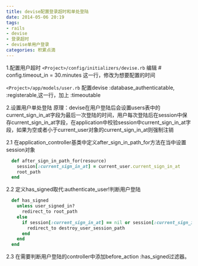 ```yaml
---
title: devise配置登录超时和单处登陆
date: 2014-05-06 20:19
tags:
- rails
- devise
- 登录超时
- devise单用户登录
categories: 积累点滴
---
```


1.配置用户超时
`<Project>/config/initializers/devise.rb`
编辑 # config.timeout_in = 30.minutes 这一行，修改为想要配置的时间

`<Project>/app/models/user.rb`
配置devise :database_authenticatable, :registerable,这一行，加上 :timeoutable

2.设置用户单处登陆
原理：devise在用户登陆后会设置users表中的current_sign_in_at字段为最后一次登陆的时间，用户每次登陆后在session中保存current_sign_in_at字段，在application中校验session中current_sign_in_at字段，如果为空或者小于current_user对象的current_sign_in_at则强制注销

2.1 在application_controller基类中定义after_sign_in_path_for方法在当中设置session对象

```ruby
  def after_sign_in_path_for(resource)
    session[:current_sign_in_at] = current_user.current_sign_in_at
    root_path
  end
```

2.2 定义has_signed取代:authenticate_user!判断用户登陆

```ruby
  def has_signed
    unless user_signed_in?
      redirect_to root_path
    else
      if session[:current_sign_in_at] == nil or session[:current_sign_in_at] < current_user.current_sign_in_at
        redirect_to destroy_user_session_path
      end
    end
  end
```
2.3 在需要判断用户登陆的controller中添加before_action :has_signed过滤器。